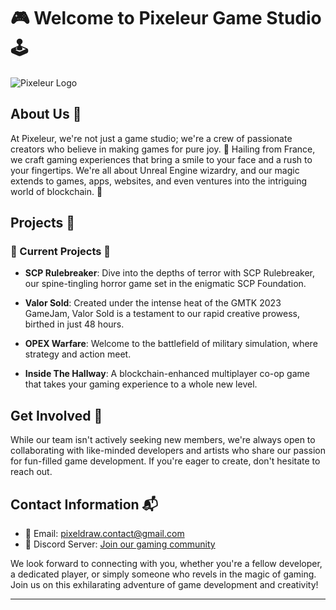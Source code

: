 # 🎮 Welcome to Pixeleur Game Studio 🕹️

![Pixeleur Logo](https://pixeleur.fr/IMAGES/Presskit/Pixeleur/logoPixeleur_white.png)

## About Us 👾

At Pixeleur, we're not just a game studio; we're a crew of passionate creators who believe in making games for pure joy. 🚀 Hailing from France, we craft gaming experiences that bring a smile to your face and a rush to your fingertips. We're all about Unreal Engine wizardry, and our magic extends to games, apps, websites, and even ventures into the intriguing world of blockchain. 🌟

## Projects 🎯

### 🌟 Current Projects 🌟

- **SCP Rulebreaker**: Dive into the depths of terror with SCP Rulebreaker, our spine-tingling horror game set in the enigmatic SCP Foundation.

- **Valor Sold**: Created under the intense heat of the GMTK 2023 GameJam, Valor Sold is a testament to our rapid creative prowess, birthed in just 48 hours.

- **OPEX Warfare**: Welcome to the battlefield of military simulation, where strategy and action meet.

- **Inside The Hallway**: A blockchain-enhanced multiplayer co-op game that takes your gaming experience to a whole new level.

## Get Involved 🤝

While our team isn't actively seeking new members, we're always open to collaborating with like-minded developers and artists who share our passion for fun-filled game development. If you're eager to create, don't hesitate to reach out.

## Contact Information 📬

- 📧 Email: [pixeldraw.contact@gmail.com](mailto:pixeldraw.contact@gmail.com)
- 💬 Discord Server: [Join our gaming community](https://discord.com/invite/2pssCZR)

We look forward to connecting with you, whether you're a fellow developer, a dedicated player, or simply someone who revels in the magic of gaming. Join us on this exhilarating adventure of game development and creativity!

---
